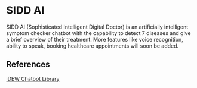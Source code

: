 # SIDD AI
SIDD AI (Sophisticated Intelligent Digital Doctor) is an artificially intelligent symptom checker chatbot  with the capability 
to detect 7 diseases and give a brief overview of their treatment. More features like voice recognition, ability to speak, booking 
healthcare appointments will soon be added.

## References
[iDEW Chatbot Library](https://docs.idew.org/code-chatbot/)
